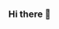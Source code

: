 ### Hi there 👋

<!--
**Drxckzyz/Drxckzyz** is a ✨ _special_ ✨ repository because its `README.md` (this file) appears on your GitHub profile.

Here are some ideas to get you started:

### confusion 

